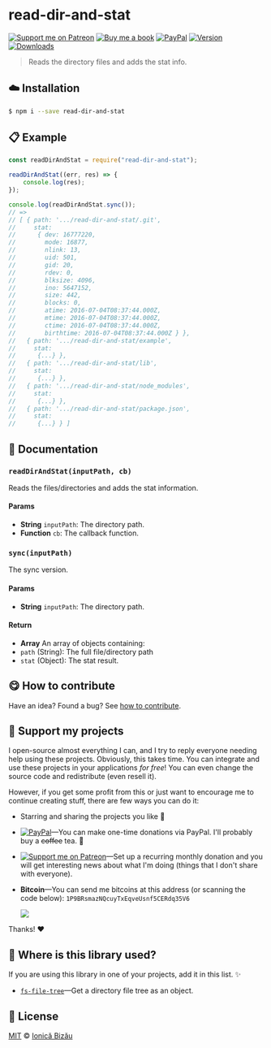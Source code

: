 
# read-dir-and-stat

 [![Support me on Patreon][badge_patreon]][patreon] [![Buy me a book][badge_amazon]][amazon] [![PayPal][badge_paypal_donate]][paypal-donations] [![Version](https://img.shields.io/npm/v/read-dir-and-stat.svg)](https://www.npmjs.com/package/read-dir-and-stat) [![Downloads](https://img.shields.io/npm/dt/read-dir-and-stat.svg)](https://www.npmjs.com/package/read-dir-and-stat)

> Reads the directory files and adds the stat info.

## :cloud: Installation

```sh
$ npm i --save read-dir-and-stat
```


## :clipboard: Example



```js
const readDirAndStat = require("read-dir-and-stat");

readDirAndStat((err, res) => {
    console.log(res);
});

console.log(readDirAndStat.sync());
// =>
// [ { path: '.../read-dir-and-stat/.git',
//     stat:
//      { dev: 16777220,
//        mode: 16877,
//        nlink: 13,
//        uid: 501,
//        gid: 20,
//        rdev: 0,
//        blksize: 4096,
//        ino: 5647152,
//        size: 442,
//        blocks: 0,
//        atime: 2016-07-04T08:37:44.000Z,
//        mtime: 2016-07-04T08:37:44.000Z,
//        ctime: 2016-07-04T08:37:44.000Z,
//        birthtime: 2016-07-04T08:37:44.000Z } },
//   { path: '.../read-dir-and-stat/example',
//     stat:
//      {...} },
//   { path: '.../read-dir-and-stat/lib',
//     stat:
//      {...} },
//   { path: '.../read-dir-and-stat/node_modules',
//     stat:
//      {...} },
//   { path: '.../read-dir-and-stat/package.json',
//     stat:
//      {...} } ]
```

## :memo: Documentation


### `readDirAndStat(inputPath, cb)`
Reads the files/directories and adds the stat information.

#### Params
- **String** `inputPath`: The directory path.
- **Function** `cb`: The callback function.

### `sync(inputPath)`
The sync version.

#### Params
- **String** `inputPath`: The directory path.

#### Return
- **Array** An array of objects containing:
 - `path` (String): The full file/directory path
 - `stat` (Object): The stat result.



## :yum: How to contribute
Have an idea? Found a bug? See [how to contribute][contributing].


## :sparkling_heart: Support my projects

I open-source almost everything I can, and I try to reply everyone needing help using these projects. Obviously,
this takes time. You can integrate and use these projects in your applications *for free*! You can even change the source code and redistribute (even resell it).

However, if you get some profit from this or just want to encourage me to continue creating stuff, there are few ways you can do it:

 - Starring and sharing the projects you like :rocket:
 - [![PayPal][badge_paypal]][paypal-donations]—You can make one-time donations via PayPal. I'll probably buy a ~~coffee~~ tea. :tea:
 - [![Support me on Patreon][badge_patreon]][patreon]—Set up a recurring monthly donation and you will get interesting news about what I'm doing (things that I don't share with everyone).
 - **Bitcoin**—You can send me bitcoins at this address (or scanning the code below): `1P9BRsmazNQcuyTxEqveUsnf5CERdq35V6`

    ![](https://i.imgur.com/z6OQI95.png)

Thanks! :heart:


## :dizzy: Where is this library used?
If you are using this library in one of your projects, add it in this list. :sparkles:


 - [`fs-file-tree`](https://github.com/IonicaBizau/fs-file-tree#readme)—Get a directory file tree as an object.

## :scroll: License

[MIT][license] © [Ionică Bizău][website]

[badge_patreon]: http://ionicabizau.github.io/badges/patreon.svg
[badge_amazon]: http://ionicabizau.github.io/badges/amazon.svg
[badge_paypal]: http://ionicabizau.github.io/badges/paypal.svg
[badge_paypal_donate]: http://ionicabizau.github.io/badges/paypal_donate.svg
[patreon]: https://www.patreon.com/ionicabizau
[amazon]: http://amzn.eu/hRo9sIZ
[paypal-donations]: https://www.paypal.com/cgi-bin/webscr?cmd=_s-xclick&hosted_button_id=RVXDDLKKLQRJW
[donate-now]: http://i.imgur.com/6cMbHOC.png

[license]: http://showalicense.com/?fullname=Ionic%C4%83%20Biz%C4%83u%20%3Cbizauionica%40gmail.com%3E%20(https%3A%2F%2Fionicabizau.net)&year=2016#license-mit
[website]: https://ionicabizau.net
[contributing]: /CONTRIBUTING.md
[docs]: /DOCUMENTATION.md
